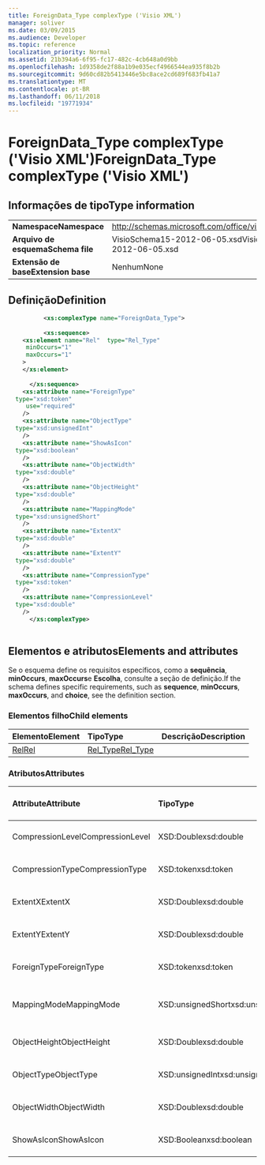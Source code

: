 ```yaml
---
title: ForeignData_Type complexType ('Visio XML')
manager: soliver
ms.date: 03/09/2015
ms.audience: Developer
ms.topic: reference
localization_priority: Normal
ms.assetid: 21b394a6-6f95-fc17-482c-4cb648a0d9bb
ms.openlocfilehash: 1d9358de2f88a1b9e035ecf4966544ea935f8b2b
ms.sourcegitcommit: 9d60cd82b5413446e5bc8ace2cd689f683fb41a7
ms.translationtype: MT
ms.contentlocale: pt-BR
ms.lasthandoff: 06/11/2018
ms.locfileid: "19771934"
---
```

# <a name="foreigndatatype-complextype-visio-xml"></a><span data-ttu-id="a014b-102">ForeignData_Type complexType ('Visio XML')</span><span class="sxs-lookup"><span data-stu-id="a014b-102">ForeignData_Type complexType ('Visio XML')</span></span>

## <a name="type-information"></a><span data-ttu-id="a014b-103">Informações de tipo</span><span class="sxs-lookup"><span data-stu-id="a014b-103">Type information</span></span>

|||
|:-----|:-----|
|<span data-ttu-id="a014b-104">**Namespace**</span><span class="sxs-lookup"><span data-stu-id="a014b-104">**Namespace**</span></span> <br/> |http://schemas.microsoft.com/office/visio/2011/1/core  <br/> |
|<span data-ttu-id="a014b-105">**Arquivo de esquema**</span><span class="sxs-lookup"><span data-stu-id="a014b-105">**Schema file**</span></span> <br/> |<span data-ttu-id="a014b-106">VisioSchema15-2012-06-05.xsd</span><span class="sxs-lookup"><span data-stu-id="a014b-106">VisioSchema15-2012-06-05.xsd</span></span>  <br/> |
|<span data-ttu-id="a014b-107">**Extensão de base**</span><span class="sxs-lookup"><span data-stu-id="a014b-107">**Extension base**</span></span> <br/> |<span data-ttu-id="a014b-108">Nenhum</span><span class="sxs-lookup"><span data-stu-id="a014b-108">None</span></span>  <br/> |
   
## <a name="definition"></a><span data-ttu-id="a014b-109">Definição</span><span class="sxs-lookup"><span data-stu-id="a014b-109">Definition</span></span>

```XML
          <xs:complexType name="ForeignData_Type">
          
          <xs:sequence>
    <xs:element name="Rel"  type="Rel_Type"
     minOccurs="1"
     maxOccurs="1"
    >
    </xs:element>
    
      </xs:sequence>
    <xs:attribute name="ForeignType"
  type="xsd:token"
     use="required"
    />
    <xs:attribute name="ObjectType"
  type="xsd:unsignedInt"
    />
    <xs:attribute name="ShowAsIcon"
  type="xsd:boolean"
    />
    <xs:attribute name="ObjectWidth"
  type="xsd:double"
    />
    <xs:attribute name="ObjectHeight"
  type="xsd:double"
    />
    <xs:attribute name="MappingMode"
  type="xsd:unsignedShort"
    />
    <xs:attribute name="ExtentX"
  type="xsd:double"
    />
    <xs:attribute name="ExtentY"
  type="xsd:double"
    />
    <xs:attribute name="CompressionType"
  type="xsd:token"
    />
    <xs:attribute name="CompressionLevel"
  type="xsd:double"
    />
      </xs:complexType>
      
```

## <a name="elements-and-attributes"></a><span data-ttu-id="a014b-110">Elementos e atributos</span><span class="sxs-lookup"><span data-stu-id="a014b-110">Elements and attributes</span></span>

<span data-ttu-id="a014b-111">Se o esquema define os requisitos específicos, como a **sequência**, **minOccurs**, **maxOccurs**e **Escolha**, consulte a seção de definição.</span><span class="sxs-lookup"><span data-stu-id="a014b-111">If the schema defines specific requirements, such as **sequence**, **minOccurs**, **maxOccurs**, and **choice**, see the definition section.</span></span> 
  
### <a name="child-elements"></a><span data-ttu-id="a014b-112">Elementos filho</span><span class="sxs-lookup"><span data-stu-id="a014b-112">Child elements</span></span>

|<span data-ttu-id="a014b-113">**Elemento**</span><span class="sxs-lookup"><span data-stu-id="a014b-113">**Element**</span></span>|<span data-ttu-id="a014b-114">**Tipo**</span><span class="sxs-lookup"><span data-stu-id="a014b-114">**Type**</span></span>|<span data-ttu-id="a014b-115">**Descrição**</span><span class="sxs-lookup"><span data-stu-id="a014b-115">**Description**</span></span>|
|:-----|:-----|:-----|
|[<span data-ttu-id="a014b-116">Rel</span><span class="sxs-lookup"><span data-stu-id="a014b-116">Rel</span></span>](rel-element-foreigndata_type-complextypevisio-xml.md) <br/> |[<span data-ttu-id="a014b-117">Rel_Type</span><span class="sxs-lookup"><span data-stu-id="a014b-117">Rel_Type</span></span>](rel_type-complextypevisio-xml.md) <br/> ||
   
### <a name="attributes"></a><span data-ttu-id="a014b-118">Atributos</span><span class="sxs-lookup"><span data-stu-id="a014b-118">Attributes</span></span>

|<span data-ttu-id="a014b-119">**Attribute**</span><span class="sxs-lookup"><span data-stu-id="a014b-119">**Attribute**</span></span>|<span data-ttu-id="a014b-120">**Tipo**</span><span class="sxs-lookup"><span data-stu-id="a014b-120">**Type**</span></span>|<span data-ttu-id="a014b-121">**Obrigatório**</span><span class="sxs-lookup"><span data-stu-id="a014b-121">**Required**</span></span>|<span data-ttu-id="a014b-122">**Descrição**</span><span class="sxs-lookup"><span data-stu-id="a014b-122">**Description**</span></span>|<span data-ttu-id="a014b-123">**Valores possíveis**</span><span class="sxs-lookup"><span data-stu-id="a014b-123">**Possible values**</span></span>|
|:-----|:-----|:-----|:-----|:-----|
|<span data-ttu-id="a014b-124">CompressionLevel</span><span class="sxs-lookup"><span data-stu-id="a014b-124">CompressionLevel</span></span>  <br/> |<span data-ttu-id="a014b-125">XSD:Double</span><span class="sxs-lookup"><span data-stu-id="a014b-125">xsd:double</span></span>  <br/> |<span data-ttu-id="a014b-126">opcional</span><span class="sxs-lookup"><span data-stu-id="a014b-126">optional</span></span>  <br/> ||<span data-ttu-id="a014b-127">Valores do tipo xsd:double.</span><span class="sxs-lookup"><span data-stu-id="a014b-127">Values of the xsd:double type.</span></span>  <br/> |
|<span data-ttu-id="a014b-128">CompressionType</span><span class="sxs-lookup"><span data-stu-id="a014b-128">CompressionType</span></span>  <br/> |<span data-ttu-id="a014b-129">XSD:token</span><span class="sxs-lookup"><span data-stu-id="a014b-129">xsd:token</span></span>  <br/> |<span data-ttu-id="a014b-130">opcional</span><span class="sxs-lookup"><span data-stu-id="a014b-130">optional</span></span>  <br/> ||<span data-ttu-id="a014b-131">Valores do tipo xsd:token.</span><span class="sxs-lookup"><span data-stu-id="a014b-131">Values of the xsd:token type.</span></span>  <br/> |
|<span data-ttu-id="a014b-132">ExtentX</span><span class="sxs-lookup"><span data-stu-id="a014b-132">ExtentX</span></span>  <br/> |<span data-ttu-id="a014b-133">XSD:Double</span><span class="sxs-lookup"><span data-stu-id="a014b-133">xsd:double</span></span>  <br/> |<span data-ttu-id="a014b-134">opcional</span><span class="sxs-lookup"><span data-stu-id="a014b-134">optional</span></span>  <br/> ||<span data-ttu-id="a014b-135">Valores do tipo xsd:double.</span><span class="sxs-lookup"><span data-stu-id="a014b-135">Values of the xsd:double type.</span></span>  <br/> |
|<span data-ttu-id="a014b-136">ExtentY</span><span class="sxs-lookup"><span data-stu-id="a014b-136">ExtentY</span></span>  <br/> |<span data-ttu-id="a014b-137">XSD:Double</span><span class="sxs-lookup"><span data-stu-id="a014b-137">xsd:double</span></span>  <br/> |<span data-ttu-id="a014b-138">opcional</span><span class="sxs-lookup"><span data-stu-id="a014b-138">optional</span></span>  <br/> ||<span data-ttu-id="a014b-139">Valores do tipo xsd:double.</span><span class="sxs-lookup"><span data-stu-id="a014b-139">Values of the xsd:double type.</span></span>  <br/> |
|<span data-ttu-id="a014b-140">ForeignType</span><span class="sxs-lookup"><span data-stu-id="a014b-140">ForeignType</span></span>  <br/> |<span data-ttu-id="a014b-141">XSD:token</span><span class="sxs-lookup"><span data-stu-id="a014b-141">xsd:token</span></span>  <br/> |<span data-ttu-id="a014b-142">obrigatório</span><span class="sxs-lookup"><span data-stu-id="a014b-142">required</span></span>  <br/> ||<span data-ttu-id="a014b-143">Valores do tipo xsd:token.</span><span class="sxs-lookup"><span data-stu-id="a014b-143">Values of the xsd:token type.</span></span>  <br/> |
|<span data-ttu-id="a014b-144">MappingMode</span><span class="sxs-lookup"><span data-stu-id="a014b-144">MappingMode</span></span>  <br/> |<span data-ttu-id="a014b-145">XSD:unsignedShort</span><span class="sxs-lookup"><span data-stu-id="a014b-145">xsd:unsignedShort</span></span>  <br/> |<span data-ttu-id="a014b-146">opcional</span><span class="sxs-lookup"><span data-stu-id="a014b-146">optional</span></span>  <br/> ||<span data-ttu-id="a014b-147">Valores do tipo xsd:unsignedShort.</span><span class="sxs-lookup"><span data-stu-id="a014b-147">Values of the xsd:unsignedShort type.</span></span>  <br/> |
|<span data-ttu-id="a014b-148">ObjectHeight</span><span class="sxs-lookup"><span data-stu-id="a014b-148">ObjectHeight</span></span>  <br/> |<span data-ttu-id="a014b-149">XSD:Double</span><span class="sxs-lookup"><span data-stu-id="a014b-149">xsd:double</span></span>  <br/> |<span data-ttu-id="a014b-150">opcional</span><span class="sxs-lookup"><span data-stu-id="a014b-150">optional</span></span>  <br/> ||<span data-ttu-id="a014b-151">Valores do tipo xsd:double.</span><span class="sxs-lookup"><span data-stu-id="a014b-151">Values of the xsd:double type.</span></span>  <br/> |
|<span data-ttu-id="a014b-152">ObjectType</span><span class="sxs-lookup"><span data-stu-id="a014b-152">ObjectType</span></span>  <br/> |<span data-ttu-id="a014b-153">XSD:unsignedInt</span><span class="sxs-lookup"><span data-stu-id="a014b-153">xsd:unsignedInt</span></span>  <br/> |<span data-ttu-id="a014b-154">opcional</span><span class="sxs-lookup"><span data-stu-id="a014b-154">optional</span></span>  <br/> ||<span data-ttu-id="a014b-155">Valores do tipo xsd:unsignedInt.</span><span class="sxs-lookup"><span data-stu-id="a014b-155">Values of the xsd:unsignedInt type.</span></span>  <br/> |
|<span data-ttu-id="a014b-156">ObjectWidth</span><span class="sxs-lookup"><span data-stu-id="a014b-156">ObjectWidth</span></span>  <br/> |<span data-ttu-id="a014b-157">XSD:Double</span><span class="sxs-lookup"><span data-stu-id="a014b-157">xsd:double</span></span>  <br/> |<span data-ttu-id="a014b-158">opcional</span><span class="sxs-lookup"><span data-stu-id="a014b-158">optional</span></span>  <br/> ||<span data-ttu-id="a014b-159">Valores do tipo xsd:double.</span><span class="sxs-lookup"><span data-stu-id="a014b-159">Values of the xsd:double type.</span></span>  <br/> |
|<span data-ttu-id="a014b-160">ShowAsIcon</span><span class="sxs-lookup"><span data-stu-id="a014b-160">ShowAsIcon</span></span>  <br/> |<span data-ttu-id="a014b-161">XSD:Boolean</span><span class="sxs-lookup"><span data-stu-id="a014b-161">xsd:boolean</span></span>  <br/> |<span data-ttu-id="a014b-162">opcional</span><span class="sxs-lookup"><span data-stu-id="a014b-162">optional</span></span>  <br/> ||<span data-ttu-id="a014b-163">Valores do tipo xsd:boolean.</span><span class="sxs-lookup"><span data-stu-id="a014b-163">Values of the xsd:boolean type.</span></span>  <br/> |
   

